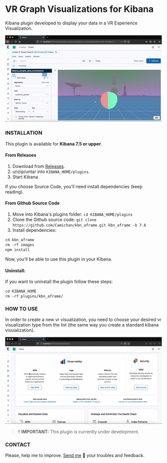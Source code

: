 # VR Graph Visualizations for Kibana
Kibana plugin developed to display your data in a VR Experience Visualization.

![Screenshot](images/kbn_aframe_image.gif)

### INSTALLATION

This plugin is available for **Kibana 7.5 or upper**.

#### From Releases

1. Download from [Releases](https://github.com/Camichan/kbn_aframe/releases "Releases").
2. unzip/untar into `KIBANA_HOME/plugins`.
3. Start Kibana.

If you choose Source Code, you'll need install dependencies (keep reading).

#### From Github Source Code

1. Move into Kibana's plugins folder: `cd KIBANA_HOME/plugins`
2. Clone the Github source code:
`git clone https://github.com/Camichan/kbn_aframe.git kbn_aframe -b 7.6`
3. Install dependencies:
```
cd kbn_aframe
rm -rf images
npm install
```
Now, you’ll be able to use this plugin in your Kibana.

#### Uninstall:
If you want to uninstall the plugin follow these steps:
```
cd KIBANA_HOME
rm -rf plugins/kbn_aframe/
```
### HOW TO USE

In order to create a new vr visualization, you need to choose your desired vr visualization type from the list (the same way you create a standard kibana visuialization).


![Screenshot](images/how_to_use.gif)

> :bangbang: **IMPORTANT:** This plugin is currently under development.


### CONTACT
Please, help me to improve. [Send me](mailto:camaratomoyo@gmail.com) :e-mail: your troubles and feedback.

